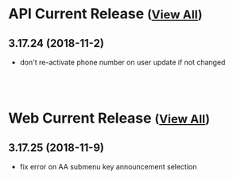 
# API Current Release <small>([View All](/API.md))</small>
## 3.17.24 (2018-11-2)
- don't re-activate phone number on user update if not changed

<br><br>
# Web Current Release <small>([View All](/Web.md))</small>
## 3.17.25 (2018-11-9)
- fix error on AA submenu key announcement selection

  